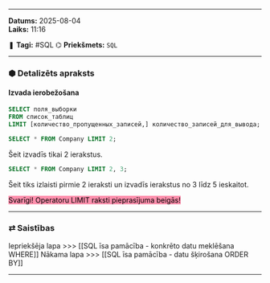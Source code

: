 ___

**Datums:** 2025-08-04   
**Laiks:** 11:16 

❚ **Tagi:** #SQL 
⌬ **Priekšmets:**  `SQL`

---
### ⬢ Detalizēts apraksts
#### Izvada ierobežošana

```sql
SELECT поля_выборки
FROM список_таблиц
LIMIT [количество_пропущенных_записей,] количество_записей_для_вывода;
```

```sql
SELECT * FROM Company LIMIT 2;
```

Šeit izvadīs tikai 2 ierakstus.

```sql
SELECT * FROM Company LIMIT 2, 3;
```

Šeit tiks izlaisti pirmie 2 ieraksti un izvadīs ierakstus no 3 līdz 5 ieskaitot.

<mark style="background: #FF5582A6;">Svarīgi! Operatoru LIMIT raksti pieprasījuma beigās!</mark>


---
### ⇄ Saistības

Iepriekšēja lapa >>> [[SQL īsa pamācība - konkrēto datu meklēšana WHERE]]
Nākama lapa >>> [[SQL īsa pamācība - datu šķirošana ORDER BY]]

___